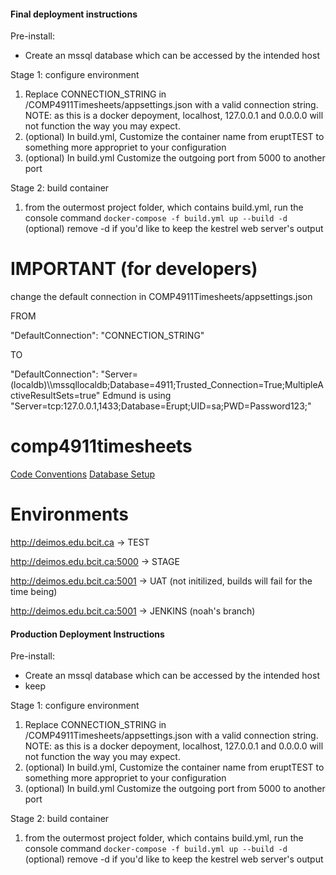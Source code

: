#### Final deployment instructions

Pre-install: 
- Create an mssql database which can be accessed by the intended host

Stage 1: configure environment

1. Replace CONNECTION_STRING in /COMP4911Timesheets/appsettings.json with a valid connection string. 
NOTE: as this is a docker depoyment, localhost, 127.0.0.1 and 0.0.0.0 will not function the way you may expect.
2. (optional) In build.yml, Customize the container name from eruptTEST to something more appropriet to your configuration
3. (optional) In build.yml Customize the outgoing port from 5000 to another port

Stage 2: build container

1. from the outermost project folder, which contains build.yml, run the console command 
`docker-compose -f build.yml up --build -d`
(optional) remove -d if you'd like to keep the kestrel web server's output



# IMPORTANT (for developers)

change the default connection in COMP4911Timesheets/appsettings.json

FROM

"DefaultConnection": "CONNECTION_STRING"

TO

"DefaultConnection": "Server=(localdb)\\\\mssqllocaldb;Database=4911;Trusted_Connection=True;MultipleActiveResultSets=true"
Edmund is using "Server=tcp:127.0.0.1,1433;Database=Erupt;UID=sa;PWD=Password123;"

# comp4911timesheets

[Code Conventions](/docs/conventions.md)
[Database Setup](/docs/dbsetup.md)

# Environments

http://deimos.edu.bcit.ca -> TEST

http://deimos.edu.bcit.ca:5000 -> STAGE

http://deimos.edu.bcit.ca:5001 -> UAT (not initilized, builds will fail for the time being)

http://deimos.edu.bcit.ca:5001 -> JENKINS (noah's branch)

#### Production Deployment Instructions

Pre-install: 
- Create an mssql database which can be accessed by the intended host
- keep 

Stage 1: configure environment

1. Replace CONNECTION_STRING in /COMP4911Timesheets/appsettings.json with a valid connection string. 
NOTE: as this is a docker depoyment, localhost, 127.0.0.1 and 0.0.0.0 will not function the way you may expect.
2. (optional) In build.yml, Customize the container name from eruptTEST to something more appropriet to your configuration
3. (optional) In build.yml Customize the outgoing port from 5000 to another port

Stage 2: build container

1. from the outermost project folder, which contains build.yml, run the console command 
`docker-compose -f build.yml up --build -d`
(optional) remove -d if you'd like to keep the kestrel web server's output

